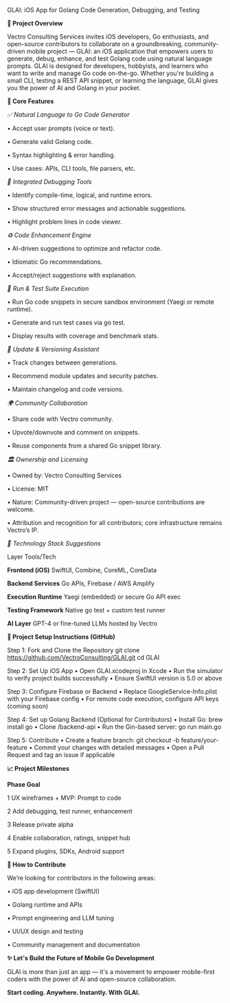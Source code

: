 GLAI: iOS App for Golang Code Generation, Debugging, and Testing

**📌 Project Overview**

Vectro Consulting Services invites iOS developers, Go enthusiasts, and open-source contributors to collaborate on a groundbreaking, community-driven mobile project — GLAI: an iOS application that empowers users to generate, debug, enhance, and test Golang code using natural language prompts.
GLAI is designed for developers, hobbyists, and learners who want to write and manage Go code on-the-go. Whether you're building a small CLI, testing a REST API snippet, or learning the language, GLAI gives you the power of AI and Golang in your pocket.
 
**🔧 Core Features**

_✅ Natural Language to Go Code Generator_

•	Accept user prompts (voice or text).

•	Generate valid Golang code.

•	Syntax highlighting & error handling.

•	Use cases: APIs, CLI tools, file parsers, etc.

_🐞 Integrated Debugging Tools_

•	Identify compile-time, logical, and runtime errors.

•	Show structured error messages and actionable suggestions.

•	Highlight problem lines in code viewer.

_♻️ Code Enhancement Engine_

•	AI-driven suggestions to optimize and refactor code.

•	Idiomatic Go recommendations.

•	Accept/reject suggestions with explanation.

_🧪 Run & Test Suite Execution_

•	Run Go code snippets in secure sandbox environment (Yaegi or remote runtime).

•	Generate and run test cases via go test.

•	Display results with coverage and benchmark stats.

_🔁 Update & Versioning Assistant_

•	Track changes between generations.

•	Recommend module updates and security patches.

•	Maintain changelog and code versions.

_🌍 Community Collaboration_

•	Share code with Vectro community.

•	Upvote/downvote and comment on snippets.

•	Reuse components from a shared Go snippet library.
 
_🏛️ Ownership and Licensing_

•	Owned by: Vectro Consulting Services

•	License: MIT

•	Nature: Community-driven project — open-source contributions are welcome.

•	Attribution and recognition for all contributors; core infrastructure remains Vectro’s IP.
 
_🔬 Technology Stack Suggestions_

Layer	Tools/Tech

**Frontend (iOS)**	 SwiftUI, Combine, CoreML, CoreData

**Backend Services**	Go APIs, Firebase / AWS Amplify

**Execution Runtime**	Yaegi (embedded) or secure Go API exec

**Testing Framework**	 Native go test + custom test runner

**AI Layer**	GPT-4 or fine-tuned LLMs hosted by Vectro
 
**🚦 Project Setup Instructions (GitHub)**

Step 1: Fork and Clone the Repository
git clone https://github.com/VectroConsulting/GLAI.git
cd GLAI

Step 2: Set Up iOS App
•	Open GLAI.xcodeproj in Xcode
•	Run the simulator to verify project builds successfully
•	Ensure SwiftUI version is 5.0 or above

Step 3: Configure Firebase or Backend
•	Replace GoogleService-Info.plist with your Firebase config
•	For remote code execution, configure API keys (coming soon)

Step 4: Set up Golang Backend (Optional for Contributors)
•	Install Go: brew install go
•	Clone /backend-api
•	Run the Gin-based server: go run main.go

Step 5: Contribute
•	Create a feature branch: git checkout -b feature/your-feature
•	Commit your changes with detailed messages
•	Open a Pull Request and tag an issue if applicable
 
**📈 Project Milestones**

**Phase	Goal**

1	UX wireframes + MVP: Prompt to code

2	Add debugging, test runner, enhancement

3	Release private alpha

4	Enable collaboration, ratings, snippet hub

5	Expand plugins, SDKs, Android support
 
**🤝 How to Contribute**

We’re looking for contributors in the following areas:

•	iOS app development (SwiftUI)

•	Golang runtime and APIs

•	Prompt engineering and LLM tuning

•	UI/UX design and testing

•	Community management and documentation
 
**✨ Let's Build the Future of Mobile Go Development**

GLAI is more than just an app — it's a movement to empower mobile-first coders with the power of AI and open-source collaboration.

**Start coding. Anywhere. Instantly. With GLAI.**
